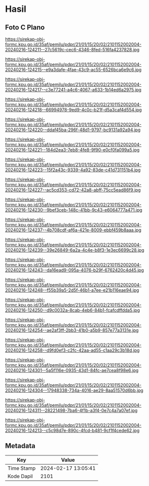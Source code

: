 # Hasil

## Foto C Plano

https://sirekap-obj-formc.kpu.go.id/35af/pemilu/pdpr/21/01/15/20/02/2101152002004-20240216-124211--27c5619c-cec6-4346-8fed-516fa4237828.jpg

https://sirekap-obj-formc.kpu.go.id/35af/pemilu/pdpr/21/01/15/20/02/2101152002004-20240216-124215--e9a3dafe-4fae-43c9-ac55-6526bca6e9c6.jpg

https://sirekap-obj-formc.kpu.go.id/35af/pemilu/pdpr/21/01/15/20/02/2101152002004-20240216-124217--c3e77241-a4c6-4067-a633-1b14ed6a2975.jpg

https://sirekap-obj-formc.kpu.go.id/35af/pemilu/pdpr/21/01/15/20/02/2101152002004-20240216-124218--66994978-9ed9-4c0c-b21f-d5a3caf4d554.jpg

https://sirekap-obj-formc.kpu.go.id/35af/pemilu/pdpr/21/01/15/20/02/2101152002004-20240216-124220--ddaf45ba-296f-48d1-9797-bc9131a92a94.jpg

https://sirekap-obj-formc.kpu.go.id/35af/pemilu/pdpr/21/01/15/20/02/2101152002004-20240216-124221--184d2ea3-7eb8-4fe8-9f90-e0cf0fa099a5.jpg

https://sirekap-obj-formc.kpu.go.id/35af/pemilu/pdpr/21/01/15/20/02/2101152002004-20240216-124223--15f2a43c-9339-4a92-83de-c41d731151b4.jpg

https://sirekap-obj-formc.kpu.go.id/35af/pemilu/pdpr/21/01/15/20/02/2101152002004-20240216-124227--ac5cd353-cd72-42a8-abff-75cc5ead86f9.jpg

https://sirekap-obj-formc.kpu.go.id/35af/pemilu/pdpr/21/01/15/20/02/2101152002004-20240216-124230--9bef3ceb-148c-41bb-9c43-e6064777a471.jpg

https://sirekap-obj-formc.kpu.go.id/35af/pemilu/pdpr/21/01/15/20/02/2101152002004-20240216-124237--4b708cdf-af6a-421e-8009-ebbf459b8aaa.jpg

https://sirekap-obj-formc.kpu.go.id/35af/pemilu/pdpr/21/01/15/20/02/2101152002004-20240216-124239--39e26849-6a2a-4c4e-b8f3-1e3ec6699c28.jpg

https://sirekap-obj-formc.kpu.go.id/35af/pemilu/pdpr/21/01/15/20/02/2101152002004-20240216-124243--da16ead9-095a-4076-b29f-6762420c4d45.jpg

https://sirekap-obj-formc.kpu.go.id/35af/pemilu/pdpr/21/01/15/20/02/2101152002004-20240216-124248--f55b39a5-2d5f-46b1-a7ee-e21b116eae94.jpg

https://sirekap-obj-formc.kpu.go.id/35af/pemilu/pdpr/21/01/15/20/02/2101152002004-20240216-124250--d9c0032a-8cab-4eb6-84b1-fcafcdffdda5.jpg

https://sirekap-obj-formc.kpu.go.id/35af/pemilu/pdpr/21/01/15/20/02/2101152002004-20240216-124254--ae2af3ff-2bb3-41b0-a5b9-857e77a3131e.jpg

https://sirekap-obj-formc.kpu.go.id/35af/pemilu/pdpr/21/01/15/20/02/2101152002004-20240216-124258--d9fd0ef3-c2fc-42aa-ad55-c1aa29c3b18d.jpg

https://sirekap-obj-formc.kpu.go.id/35af/pemilu/pdpr/21/01/15/20/02/2101152002004-20240216-124301--5a5f116e-0935-43d1-84fc-ae7cea8f98e6.jpg

https://sirekap-obj-formc.kpu.go.id/35af/pemilu/pdpr/21/01/15/20/02/2101152002004-20240216-124304--17948338-734a-4016-ae29-8aa51570d6bb.jpg

https://sirekap-obj-formc.kpu.go.id/35af/pemilu/pdpr/21/01/15/20/02/2101152002004-20240216-124311--28221498-7ba6-4f1b-a3f4-0e7c4a7a07ef.jpg

https://sirekap-obj-formc.kpu.go.id/35af/pemilu/pdpr/21/01/15/20/02/2101152002004-20240216-124213--c5c98d7e-890c-4fcd-b481-9cf1f4cede62.jpg


## Metadata

| Key        | Value               |
| ---------- | ------------------- |
| Time Stamp | 2024-02-17 13:05:41 |
| Kode Dapil | 2101                |



